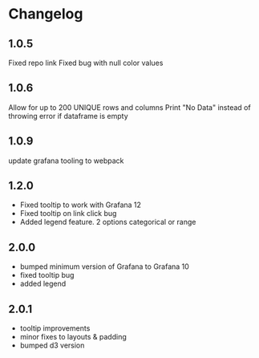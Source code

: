 # Changelog

## 1.0.5
Fixed repo link
Fixed bug with null color values

## 1.0.6
Allow for up to 200 UNIQUE rows and columns
Print "No Data" instead of throwing error if dataframe is empty
## 1.0.9
update grafana tooling to webpack

## 1.2.0
- Fixed tooltip to work with Grafana 12
- Fixed tooltip on link click bug
- Added legend feature.  2 options categorical or range

## 2.0.0
- bumped minimum version of Grafana to Grafana 10
- fixed tooltip bug
- added legend

## 2.0.1
- tooltip improvements
- minor fixes to layouts & padding
- bumped d3 version